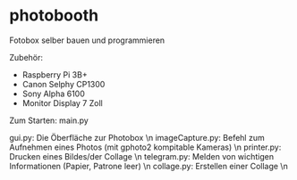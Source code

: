 # photobooth
Fotobox selber bauen und programmieren

Zubehör:
- Raspberry Pi 3B+
- Canon Selphy CP1300
- Sony Alpha 6100
- Monitor Display 7 Zoll

Zum Starten: main.py

gui.py: Die Öberfläche zur Photobox \n
imageCapture.py: Befehl zum Aufnehmen eines Photos (mit gphoto2 kompitable Kameras) \n
printer.py: Drucken eines Bildes/der Collage \n
telegram.py: Melden von wichtigen Informationen (Papier, Patrone leer) \n
collage.py: Erstellen einer Collage \n
